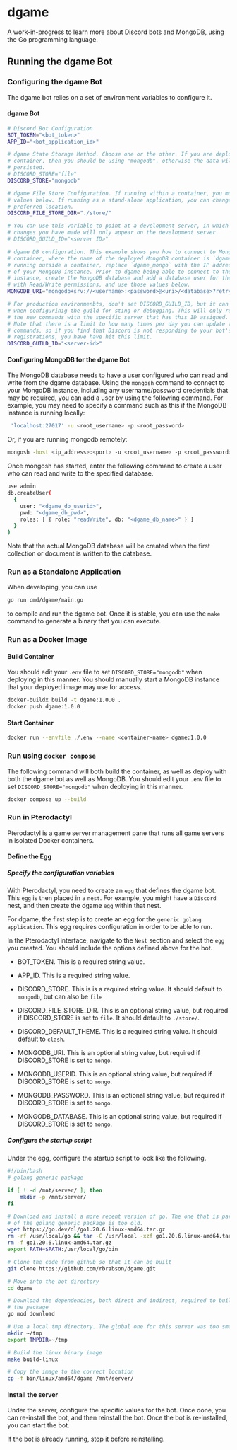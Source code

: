 # dgame

A work-in-progress to learn more about Discord bots and MongoDB, using the Go programming language.

## Running the dgame Bot

### Configuring the dgame Bot

The dgame bot relies on a set of environment variables to configure it.

#### dgame Bot

```bash
# Discord Bot Configuration
BOT_TOKEN="<bot_token>"
APP_ID="<bot_application_id>"

# dgame State Storage Method. Choose one or the other. If you are deploying to a
# container, then you should be using "mongodb", otherwise the data will not be
# persisted.
# DISCORD_STORE="file"
DISCORD_STORE="mongodb"

# dgame File Store Configuration. If running within a container, you must use the
# values below. If running as a stand-alone application, you can change them to your
# preferred location.
DISCORD_FILE_STORE_DIR="./store/"

# You can use this variable to point at a development server, in which case any
# changes you have made will only appear on the development server.
# DISCORD_GUILD_ID="<server ID>"

# dgame DB configuration. This example shows you how to connect to MongoDB within a
# container, where the name of the deployed MongoDB container is `dgame_mongo`. If 
# running outside a container, replace `dgame_mongo` with the IP address or DNS name
# of your MongoDB instance. Prior to dgame being able to connect to the MongoDB
# instance, create the MongoDB database and add a database user for the database
# with Read/Write permissions, and use those values below.
MONGODB_URI="mongodb+srv://<username>:<password>@<uri>/<database>?retryWrites=true&w=majority"

# For production environmenbts, don't set DISCORD_GUILD_ID, but it can be useful
# when configurinig the guild for sting or debugging. This will only register
# the new commands with the specific server that has this ID assigned.
# Note that there is a limit to how many times per day you can update the
# commands, so if you find that Discord is not responding to your bot's command
# registrations, you have have hit this limit.
DISCORD_GUILD_ID="<server-id>"
```

#### Configuring MongoDB for the dgame Bot

The MongoDB database needs to have a user configured who can read and write from the dgame database. Using the
`mongosh` command to connect to your MongoDB instance, including any username/password credentials that may be
required, you can add a user by using the following command. For example, you may need to specify a command
such as this if the MongoDB instance is running locally:

```bash
 'localhost:27017' -u <root_username> -p <root_password>
```

Or, if you are running mongodb remotely:

```bash
mongosh -host <ip_address>:<port> -u <root_username> -p <root_password>
```

Once mongosh has started, enter the following command to create a user who can read and write to the specified
database.

```bash
use admin
db.createUser(
  {
    user: "<dgame_db_userid>",
    pwd: "<dgame_db_pwd>",
    roles: [ { role: "readWrite", db: "<dgame_db_name>" } ]
  }
)
```

Note that the actual MongoDB database will be created when the first collection or document is written to the database.

### Run as a Standalone Application

When developing, you can use

```bash
go run cmd/dgame/main.go
```

to compile and run the dgame bot. Once it is stable, you can use the `make` command to generate a binary that you can
execute.

### Run as a Docker Image

#### Build Container

You should edit your `.env` file to set `DISCORD_STORE="mongodb"` when deploying in this manner. You should manually start
a MongoDB instance that your deployed image may use for access.

``` bash
docker-buildx build -t dgame:1.0.0 .
docker push dgame:1.0.0
```

#### Start Container

```bash
docker run --envfile ./.env --name <container-name> dgame:1.0.0
```

### Run using `docker compose`

The following command will both build the container, as well as deploy with both the dgame bot as well as MongoDB. You should edit your
`.env` file to set `DISCORD_STORE="mongodb"` when deploying in this manner.

```bash
docker compose up --build
```

### Run in Pterodactyl

Pterodactyl is a game server management pane that runs all game servers in isolated Docker containers.

#### Define the Egg

##### Specify the configuration variables

With Pterodactyl, you need to create an `egg` that defines the dgame bot. This `egg` is then placed in
a `nest`. For example, you might have a `Discord` nest, and then create the dgame `egg` within that nest.

For dgame, the first step is to create an egg for the `generic golang application`. This egg requires
configuration in order to be able to run.

In the Pterodactyl interface, navigate to the `Nest` section and select the `egg` you created. You should
include the options defined above for the bot.

- BOT_TOKEN. This is a required string value.

- APP_ID. This is a required string value.

- DISCORD_STORE. This is is a required string value. It should default to `mongodb`, but can also be `file`

- DISCORD_FILE_STORE_DIR. This is an optional string value, but required if DISCORD_STORE is set to `file`. It should default to `./store/`.

- DISCORD_DEFAULT_THEME. This is a required string value. It should default to `clash`.

- MONGODB_URI. This is an optional string value, but required if DISCORD_STORE is set to `mongo`.

- MONGODB_USERID. This is an optional string value, but required if DISCORD_STORE is set to `mongo`.

- MONGODB_PASSWORD. This is an optional string value, but required if DISCORD_STORE is set to `mongo`.

- MONGODB_DATABASE. This is an optional string value, but required if DISCORD_STORE is set to `mongo`.

##### Configure the startup script

Under the egg, configure the startup script to look like the following.

```bash
#!/bin/bash
# golang generic package

if [ ! -d /mnt/server/ ]; then
    mkdir -p /mnt/server/
fi

# Download and install a more recent version of go. The one that is part
# of the golang generic package is too old.
wget https://go.dev/dl/go1.20.6.linux-amd64.tar.gz
rm -rf /usr/local/go && tar -C /usr/local -xzf go1.20.6.linux-amd64.tar.gz
rm -f go1.20.6.linux-amd64.tar.gz
export PATH=$PATH:/usr/local/go/bin

# Clone the code from github so that it can be built
git clone https://github.com/rbrabson/dgame.git

# Move into the bot directory
cd dgame

# Download the dependencies, both direct and indirect, required to build
# the package
go mod download

# Use a local tmp directory. The global one for this server was too small.
mkdir ~/tmp
export TMPDIR=~/tmp

# Build the linux binary image
make build-linux

# Copy the image to the correct location
cp -f bin/linux/amd64/dgame /mnt/server/
```

#### Install the server

Under the server, configure the specific values for the bot. Once done, you can re-install
the bot, and then reinstall the bot. Once the bot is re-installed, you can start the bot.

If the bot is already running, stop it before reinstalling.
